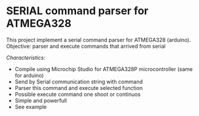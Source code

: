 # SERIAL command parser for ATMEGA328

This project implement a serial command parser for ATMEGA328 (arduino).
Objective: parser and execute commands that arrived from serial

_Characteristics:_

- Compile using Microchip Studio for ATMEGA328P microcontroller (same for arduino)
- Send by Serial communication string with command 
- Parser this command and execute selected function
- Possible execute command one shoot or continuos
- Simple and powerfull
- See example
